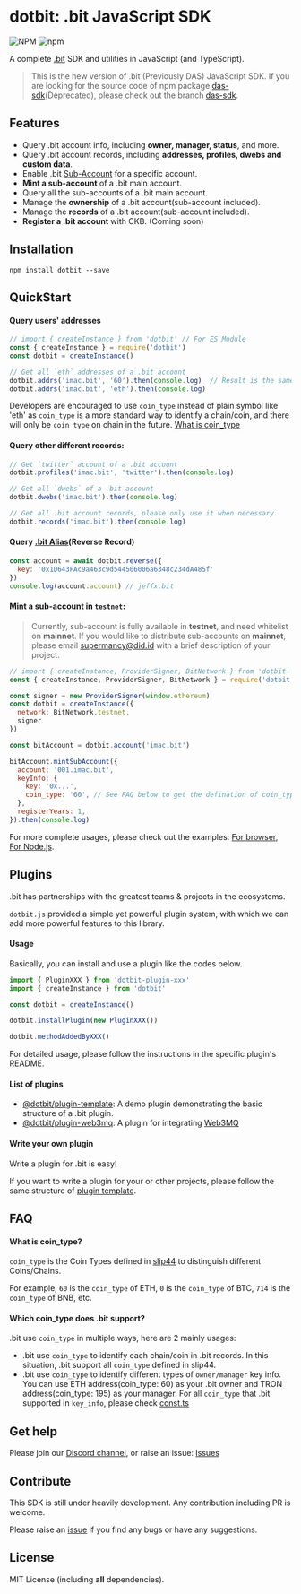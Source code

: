 dotbit: .bit JavaScript SDK
==================
![NPM](https://img.shields.io/npm/l/dotbit)
![npm](https://img.shields.io/npm/v/dotbit)

A complete [.bit](https://did.id) SDK and utilities in JavaScript (and TypeScript).

> This is the new version of .bit (Previously DAS) JavaScript SDK. If you are looking for the source code of npm package [das-sdk](https://www.npmjs.com/package/das-sdk)(Deprecated), please check out the branch [das-sdk](https://github.com/dotbitHQ/dotbit.js/tree/das-sdk).

## Features
- Query .bit account info, including **owner, manager, status**, and more.
- Query .bit account records, including **addresses, profiles, dwebs and custom data**.
- Enable .bit [Sub-Account](https://www.did.id/sub-account) for a specific account.
- **Mint a sub-account** of a .bit main account.
- Query all the sub-accounts of a .bit main account.
- Manage the **ownership** of a .bit account(sub-account included).
- Manage the **records** of a .bit account(sub-account included).
- **Register a .bit account** with CKB. (Coming soon)

## Installation
```shell
npm install dotbit --save
```

## QuickStart
#### Query users' addresses
```javascript
// import { createInstance } from 'dotbit' // For ES Module
const { createInstance } = require('dotbit')
const dotbit = createInstance()

// Get all `eth` addresses of a .bit account
dotbit.addrs('imac.bit', '60').then(console.log)  // Result is the same as below, using coin_type
dotbit.addrs('imac.bit', 'eth').then(console.log)
```

Developers are encouraged to use `coin_type` instead of plain symbol like 'eth' as `coin_type` is a more standard way to identify a chain/coin, and there will only be `coin_type` on chain in the future. [What is coin_type](https://github.com/dotbitHQ/dotbit.js#what-is-coin_type)

#### Query other different records:

```javascript
// Get `twitter` account of a .bit account
dotbit.profiles('imac.bit', 'twitter').then(console.log)

// Get all `dwebs` of a .bit account
dotbit.dwebs('imac.bit').then(console.log)

// Get all .bit account records, please only use it when necessary.
dotbit.records('imac.bit').then(console.log)
```

#### Query [.bit Alias](https://www.did.id/bit-alias)(Reverse Record)

```javascript
const account = await dotbit.reverse({
  key: '0x1D643FAc9a463c9d544506006a6348c234dA485f'
})
console.log(account.account) // jeffx.bit
```

#### Mint a sub-account in `testnet`:

> Currently, sub-account is fully available in **testnet**, and need whitelist on **mainnet**.
> If you would like to distribute sub-accounts on **mainnet**, please email [supermancy@did.id](supermancy@did.id) with a brief description of your project.

```javascript
// import { createInstance, ProviderSigner, BitNetwork } from 'dotbit' // For ES Module
const { createInstance, ProviderSigner, BitNetwork } = require('dotbit')

const signer = new ProviderSigner(window.ethereum)
const dotbit = createInstance({
  network: BitNetwork.testnet,
  signer
})

const bitAccount = dotbit.account('imac.bit')

bitAccount.mintSubAccount({
  account: '001.imac.bit',
  keyInfo: {
    key: '0x...',
    coin_type: '60', // See FAQ below to get the defination of coin_type
  },
  registerYears: 1,
}).then(console.log)
```

For more complete usages, please check out the examples: [For browser](./example/browser/index.js), [For Node.js](./example/node/index.js).

## Plugins
.bit has partnerships with the greatest teams & projects in the ecosystems.

`dotbit.js` provided a simple yet powerful plugin system, with which we can add more powerful features to this library.

#### Usage
Basically, you can install and use a plugin like the codes below.

```javascript
import { PluginXXX } from 'dotbit-plugin-xxx'
import { createInstance } from 'dotbit'

const dotbit = createInstance()

dotbit.installPlugin(new PluginXXX())

dotbit.methodAddedByXXX()
```

For detailed usage, please follow the instructions in the specific plugin's README.

#### List of plugins
- [@dotbit/plugin-template](./packages/plugin-template/README.md): A demo plugin demonstrating the basic structure of a .bit plugin.
- [@dotbit/plugin-web3mq](./packages/plugin-web3mq/README.md): A plugin for integrating [Web3MQ](https://www.web3messaging.online/)

#### Write your own plugin
Write a plugin for .bit is easy! 

If you want to write a plugin for your or other projects, please follow the same structure of [plugin template](./packages/plugin-template/README.md).

## FAQ

#### What is coin_type?
`coin_type` is the Coin Types defined in [slip44](https://github.com/satoshilabs/slips/blob/master/slip-0044.md) to distinguish different Coins/Chains.

For example, `60` is the `coin_type` of ETH, `0` is the `coin_type` of BTC, `714` is the `coin_type` of BNB, etc.

#### Which coin_type does .bit support?

.bit use `coin_type` in multiple ways, here are 2 mainly usages:
- .bit use `coin_type` to identify each chain/coin in .bit records. In this situation, .bit support all `coin_type` defined in slip44.
- .bit use `coin_type` to identify different types of `owner/manager` key info. You can use ETH address(coin_type: 60) as your .bit owner and TRON address(coin_type: 195) as your manager. For all `coin_type` that .bit supported in `key_info`, please check [const.ts](./src/const.ts)


## Get help
Please join our [Discord channel](https://discord.gg/fVppR7z4ht), or raise an issue: [Issues](https://github.com/dotbitHQ/dotbit.js/issues)

## Contribute
This SDK is still under heavily development. Any contribution including PR is welcome.

Please raise an [issue](https://github.com/dotbitHQ/dotbit.js/issues) if you find any bugs or have any suggestions.

## License
MIT License (including **all** dependencies).